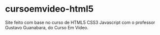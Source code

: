 # cursoemvideo-html5
 Site feito com base no curso de HTML5 CSS3 Javascript com o professor Gustavo Guanabara, do Curso Em Vídeo.
